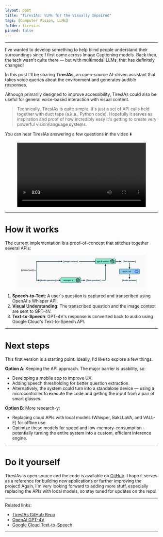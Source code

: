 ```yaml
---
layout: post
title: "TiresIAs: VLMs for the Visually Impaired"
tags: [Computer Vision, LLMs]
folder: tiresias
pinned: false
---
```


***

I've wanted to develop something to help blind people understand their surroundings since I first came across Image Captioning models. Back then, the tech wasn't quite there — but with multimodal LLMs, that has definitely changed! 

In this post I'll be sharing **TiresIAs**, an open-source AI-driven assistant that takes voice queries about the environment and generates audible responses.

Although primarily designed to improve accessibility, TiresIAs could also be useful for general voice-based interaction with visual content.

> Technically, TiresIAs is quite simple. It's just a set of API calls held together with duct tape (a.k.a., Python code). Hopefully it serves as inspiration and proof of how incredibly easy it's getting to create very powerful vision/language systems.

You can hear TiresIAs answering a few questions in the video ⬇️

<figure align="center">
  <video width="100%" controls>
    <source src="https://github.com/guillesanbri/tiresias/assets/16866516/5e23e1a1-fc8c-4eaf-aa2d-fd38187d7e02" type="video/mp4">
    Your browser does not support the video tag.
  </video>
</figure>

***

# How it works

The current implementation is a proof-of-concept that stitches together several APIs:

<figure align="center">
  <img src="./../images/tiresias/diagram.png" alt="Workflow of TiresIAs"/>
</figure>

1. **Speech-to-Text**: A user's question is captured and transcribed using OpenAI's Whisper API.
2. **Visual Understanding**: The transcribed question and the image context are sent to GPT-4V.
3. **Text-to-Speech**: GPT-4V's response is converted back to audio using Google Cloud's Text-to-Speech API.

***

# Next steps

This first version is a starting point. Ideally, I'd like to explore a few things.

**Option A**: Keeping the API approach. The major barrier is usability, so:

- Developing a mobile app to improve UX.
- Adding speech thresholding for better question extraction.
- Alternatively, the system could turn into a standalone device — using a microcontroller to execute the code and getting the input from a pair of smart glasses.

**Option B**: More research-y:

- Replacing cloud APIs with local models (Whisper, BakLLaVA, and VALL-E) for offline use.
- Optimize these models for speed and low-memory-consumption - potentially turning the entire system into a custom, efficient inference engine.

***

# Do it yourself

TiresIAs is open source and the code is available on [GitHub](https://github.com/guillesanbri/tiresias). I hope it serves as a reference for building new applications or further improving the project! Again, I'm very looking forward to adding more stuff, especially replacing the APIs with local models, so stay tuned for updates on the repo!

***

Related links:
+ [TiresIAs GitHub Repo](https://github.com/guillesanbri/tiresias)
+ [OpenAI GPT-4V](https://openai.com/research/gpt-4v-system-card)
+ [Google Cloud Text-to-Speech](https://cloud.google.com/text-to-speech)

***
